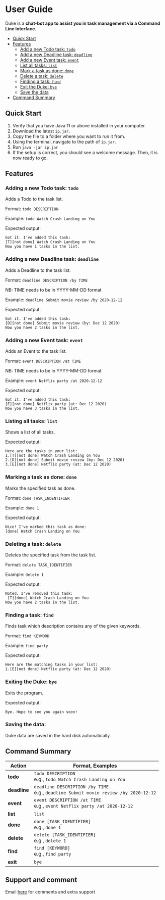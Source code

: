 # User Guide
Duke is a **chat-bot app to assist you in task management via a Command Line Interface**.

* [Quick Start](#quick-start)
* [Features](#features)
    * [Add a new Todo task: `todo`](#adding-a-new-todo-task-todo)
    * [Add a new Deadline task: `deadline`](#adding-a-new-deadline-task-deadline)
    * [Add a new Event task: `event`](#adding-a-new-event-task-event)
    * [List all tasks: `list`](#listing-all-tasks-list)
    * [Mark a task as done: `done`](#marking-a-task-as-done-done)
    * [Delete a task: `delete`](#deleting-a-task-delete)
    * [Finding a task: `find`](#finding-a-task-find)
    * [Exit the Duke: `bye`](#exiting-the-duke-bye)
    * [Save the data](#saving-the-data)
* [Command Summary](#command-summary)

## Quick Start 
1. Verify that you have Java 11 or above installed in your computer.
2. Download the latest `ip.jar`.
3. Copy the file to a folder where you want to run it from.
4. Using the terminal, navigate to the path of `ip.jar`.
5. Run `java -jar ip.jar`
6. If the setup is correct, you should see a welcome message. Then, it is now ready to go.

## Features

### Adding a new Todo task: `todo`
Adds a Todo to the task list.

Format: `todo DESCRIPTION`

Example:
`todo Watch Crash Landing on You`

Expected output:
```
Got it. I've added this task:
[T][not done] Watch Crash Landing on You
Now you have 1 tasks in the list.
```

### Adding a new Deadline task: `deadline`
Adds a Deadline to the task list.

Format: `deadline DESCRIPTION /by TIME`

NB: TIME needs to be in YYYY-MM-DD format

Example:
`deadline Submit movie review /by 2020-12-12`

Expected output:
```
Got it. I've added this task:
[D][not done] Submit movie review (by: Dec 12 2020)
Now you have 2 tasks in the list.
```

### Adding a new Event task: `event`
Adds an Event to the task list.

Format: `event DESCRIPTION /at TIME`

NB: TIME needs to be in YYYY-MM-DD format

Example:
`event Netflix party /at 2020-12-12`

Expected output:
```
Got it. I've added this task:
[E][not done] Netflix party (at: Dec 12 2020)
Now you have 3 tasks in the list.
```

### Listing all tasks: `list`
Shows a list of all tasks.

Expected output:
```
Here are the tasks in your list:
1.[T][not done] Watch Crash Landing on You
2.[D][not done] Submit movie review (by: Dec 12 2020)
3.[E][not done] Netflix party (at: Dec 12 2020)
```
### Marking a task as done: `done`
Marks the specified task as done.

Format: `done TASK_INDENTIFIER`

Example:
`done 1`

Expected output:
```
Nice! I've marked this task as done:
[done] Watch Crash Landing on You
```

### Deleting a task: `delete`
Deletes the specified task from the task list.

Format: `delete TASK_IDENTIFIER`

Example:
`delete 1`

Expected output:
```
Noted. I've removed this task:
 [T][done] Watch Crash Landing on You
Now you have 2 tasks in the list.
```

### Finding a task: `find`
Finds task which description contains any of the given keywords.

Format: `find KEYWORD`

Example:
`find party`

Expected output:
```
Here are the matching tasks in your list:
1.[E][not done] Netflix party (at: Dec 12 2020)
```

### Exiting the Duke: `bye`
Exits the program.

Expected output:
```
Bye. Hope to see you again soon!
```

### Saving the data:

Duke data are saved in the hard disk automatically.

## Command Summary

**Action** | **Format, Examples**
------------ | -------------
**todo**|`todo DESCRIPTION` <br>e.g., `todo Watch Crash Landing on You`
**deadline**|`deadline DESCRIPTION /by TIME` <br>e.g., `deadline Submit movie review /by 2020-12-12`
**event**|`event DESCRIPTION /at TIME`<br>e.g., `event Netflix party /at 2020-12-12`
**list**|`list`
**done**|`done [TASK_IDENTIFIER]` <br>e.g., `done 1`
**delete**|`delete [TASK_IDENTIFIER]` <br>e.g., `delete 1`
**find**|`find [KEYWORD]`<br>e.g., `find party`
**exit**|`bye`

## Support and comment
Email [here](adinatatan99@gmail.com) for comments and extra support
